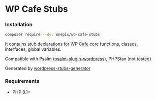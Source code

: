 # WP Cafe Stubs

### Installation

```bash
composer require --dev onepix/wp-cafe-stubs
```

It contains stub declarations for [WP Cafe](https://wordpress.org/plugins/wp-cafe/) core functions, classes, interfaces, global variables.

Compatible with Psalm ([psalm-plugin-wordpress](https://github.com/psalm/psalm-plugin-wordpress)), PHPStan (not tested)

Generated by [wordpress-stubs-generator](https://github.com/0zd0/wordpress-stubs-generator)

### Requirements

- PHP 8.1+
